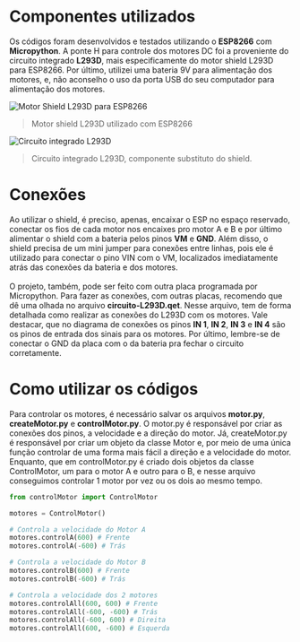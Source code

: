 # Componentes utilizados 

  Os códigos foram desenvolvidos e testados utilizando o **ESP8266** com **Micropython**. A ponte H para controle dos motores DC foi a proveniente do circuito integrado **L293D**, mais especificamente do motor shield L293D para ESP8266. Por último, utilizei uma bateria 9V para alimentação dos motores, e, não aconselho o uso da porta USB do seu computador para alimentação dos motores. <br>
  
  ![Motor Shield L293D para ESP8266](https://user-images.githubusercontent.com/35488608/157535500-b82f9661-2ed1-4d05-b7eb-2cca8ba5f527.jpeg)
  > Motor shield L293D utilizado com ESP8266<br>
  
  
  ![Circuito integrado L293D](https://user-images.githubusercontent.com/35488608/157535492-5689187a-3b79-4611-b32a-83a6ade0cddf.jpeg) 
  > Circuito integrado L293D, componente substituto do shield.

# Conexões 
  
  Ao utilizar o shield, é preciso, apenas, encaixar o ESP no espaço reservado, conectar os fios de cada motor nos encaixes pro motor A e B e por último alimentar o shield com a bateria pelos pinos **VM** e **GND**. Além disso, o shield precisa de um mini jumper para conexões entre linhas, pois ele é utilizado para conectar o pino VIN com o VM, localizados imediatamente atrás das conexões da bateria e dos motores. <br><br>
  O projeto, também, pode ser feito com outra placa programada por Micropython. Para fazer as conexões, com outras placas, recomendo que dê uma olhada no arquivo **circuito-L293D.qet**. Nesse arquivo, tem de forma detalhada como realizar as conexões do L293D com os motores. Vale destacar, que no diagrama de conexões os pinos **IN 1**, **IN 2**, **IN 3** e **IN 4** são os pinos de entrada dos sinais para os motores. Por último, lembre-se de conectar o GND da placa com o da bateria pra fechar o circuito corretamente.
  
# Como utilizar os códigos 

  Para controlar os motores, é necessário salvar os arquivos **motor.py**, **createMotor.py** e **controlMotor.py**. O motor.py é responsável por criar as conexões dos pinos, a velocidade e a direção do motor. Já, createMotor.py é responsável por criar um objeto da classe Motor e, por meio de uma única função controlar de uma forma mais fácil a direção e a velocidade do motor. Enquanto, que em controlMotor.py é criado dois objetos da classe ControlMotor, um para o motor A e outro para o B, e nesse arquivo conseguimos controlar 1 motor por vez ou os dois ao mesmo tempo.

```python
from controlMotor import ControlMotor

motores = ControlMotor()

# Controla a velocidade do Motor A
motores.controlA(600) # Frente
motores.controlA(-600) # Trás

# Controla a velocidade do Motor B
motores.controlB(600) # Frente
motores.controlB(-600) # Trás

# Controla a velocidade dos 2 motores
motores.controlAll(600, 600) # Frente
motores.controlAll(-600, -600) # Trás
motores.controlAll(-600, 600) # Direita
motores.controlAll(600, -600) # Esquerda
```
